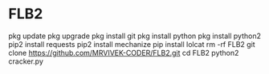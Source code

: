 # FLB2


pkg update
pkg upgrade
pkg install git
pkg install python
pkg install python2 
pip2 install requests
pip2 install mechanize
pip install lolcat
rm -rf FLB2
git clone https://github.com/MRVIVEK-CODER/FLB2.git
 cd FLB2
python2 cracker.py
